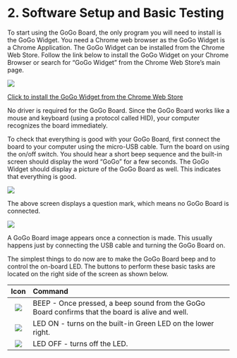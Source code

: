 # 2. Software Setup and Basic Testing

To start using the GoGo Board, the only program you will need to install is the GoGo Widget. You need a Chrome web browser as the GoGo Widget is a Chrome Application. The GoGo Widget can be installed from the Chrome Web Store. Follow the link below to install the GoGo Widget on your Chrome Browser or search for “GoGo Widget” from the Chrome Web Store’s main page.

[![](https://lh3.googleusercontent.com/9eEJ90mosH6R_LXYh5jNVyqh1zzyiXkOmM6vEeovnTOP3Sw_kamFYiTNHibqkgXh3TkXDJKNItBtAMaDQtwGLexWuKLugEoknBKnAXeizbu-lswaQIOCINkPNd-jAggg5AKpeQFH)](https://chrome.google.com/webstore/detail/gogo-widget/onipnjeomppihdnpnhkffennhafpbkcg)

[Click to install the GoGo Widget from the Chrome Web Store](https://chrome.google.com/webstore/detail/gogo-widget/onipnjeomppihdnpnhkffennhafpbkcg)

No driver is required for the GoGo Board. Since the GoGo Board works like a mouse and keyboard \(using a protocol called HID\), your computer recognizes the board immediately.

To check that everything is good with your GoGo Board, first connect the board to your computer using the micro-USB cable. Turn the board on using the on/off switch. You should hear a short beep sequence and the built-in screen should display the word “GoGo” for a few seconds. The GoGo Widget should display a picture of the GoGo Board as well. This indicates that everything is good.

![](https://lh5.googleusercontent.com/szzE5WytiguqHDN6-DMTn_SQtPbfIzLblmifgCWWu_0FL_aP38MW6tN9GzZZL84yB5Ls2fH9XsY_7JNy4tg_8vcNiywvZGlOSp64u6d9EPFdKzBzExILVWGpiaDcgj5Q9e7sT51l)

The above screen displays a question mark, which means no GoGo Board is connected.

![](https://lh4.googleusercontent.com/Mxys-VQMLJqW6mBLcSebEakfLMHW002dg4DMhHJZ5xW_sSUbpOYpeFMp2caEWUuWPB6DkIQ-Npwx195sJOk_di0SAMXh6LhkTpureebBtgsZetDWBK6pKgxkWJuz-twfmKaIN6kJ)

A GoGo Board image appears once a connection is made. This usually happens just by connecting the USB cable and turning the GoGo Board on.

The simplest things to do now are to make the GoGo Board beep and to control the on-board LED. The buttons to perform these basic tasks are located on the right side of the screen as shown below.

| Icon | Command |
| :---: | :--- |
| ![](https://lh6.googleusercontent.com/8FmSql-_1P0nCO4_9UsIdHhhRCYYXJWJqCyNW9MDAlf9FP-O_CWxEcXb4jwxR-ZN8D-UYBRt6ctni1hKtgWknTraLmtia2gfR_IH2M1YgGHYS9Q3cMKjs7QfB-87TWTr5reEgzBy) | BEEP - Once pressed, a beep sound from the GoGo Board confirms that the board is alive and well. |
| ![](https://lh6.googleusercontent.com/zx-wsh643kjo_i74GhX90anuzRghTUiG4YliWFlQ4chAad4bb1oTft8o_7f79996N11caKmbwr1hvFZlNN2_1pogzxI0fXDV6iDO9eenUW1soUNuBTDJtLENi_-wc3VrPXnef1mw) | LED ON - turns on the built-in Green LED on the lower right. |
| ![](https://lh6.googleusercontent.com/DfOtLAzvJho0LlYCKXhKqi7t2fcuD4ub9oTqDhQ2Lk5E4Y5ZA5esTOYFV20m1kUhNmyHbsnv10jFdVF219GGJOMMbr4Y-ZuzkvHzBqAFMGQKknZN8Vb4yxWvyilf-flS8UmjTxpq) | LED OFF - turns off the LED. |

